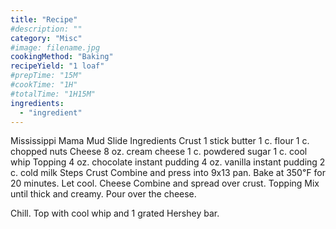 ```yaml
---
title: "Recipe"
#description: ""
category: "Misc"
#image: filename.jpg
cookingMethod: "Baking"
recipeYield: "1 loaf"
#prepTime: "15M"
#cookTime: "1H"
#totalTime: "1H15M"
ingredients:
  - "ingredient"
---
```


Mississippi Mama Mud Slide
Ingredients
Crust
1 stick butter
1 c. flour
1 c. chopped nuts
Cheese
8 oz. cream cheese
1 c. powdered sugar
1 c. cool whip
Topping
4 oz. chocolate instant pudding
4 oz. vanilla instant pudding
2 c. cold milk
Steps
Crust
Combine and press into 9x13 pan. Bake at 350℉ for 20 minutes.
Let cool.
Cheese
Combine and spread over crust.
Topping
Mix until thick and creamy. Pour over the cheese.


Chill. Top with cool whip and 1 grated Hershey bar.
